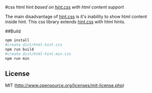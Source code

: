 #css html hint 
*based on [hint.css](https://github.com/chinchang/hint.css) with html content support*

The main disadvantage of [hint.css](https://github.com/chinchang/hint.css) is it's inability to show html content inside hint.
This css library extends [hint.css](https://github.com/chinchang/hint.css) with html hints.





##Build
```bash
npm install
#create dist/html-hint.css
npm run build 
#create dist/html-hint.min.css
npm run min
```

## License
MIT (http://www.opensource.org/licenses/mit-license.php)
